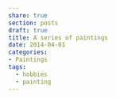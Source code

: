 ```yaml
---
share: true
section: posts
draft: true
title: A series of paintings
date: 2014-04-01
categories:
- Paintings
tags:
  - hobbies
  - painting
---
```



 <div class="breakout">
    <div class="breakout-content">
        <img src="https://res.cloudinary.com/dbi2zounq/image/upload/v1678472759/zinzy.website/2CF2F620-8F3A-47EF-AF6B-BD7621CD9095_znifts.jpg" alt="" class="mb-3" />
        <img src="https://res.cloudinary.com/dbi2zounq/image/upload/v1678472759/zinzy.website/C5F95094-127A-4D45-9A1F-3C4F85BD9FA8_bfqwkd.jpg" alt="" class="mb-3" />
        <img src="https://res.cloudinary.com/dbi2zounq/image/upload/v1678472759/zinzy.website/24E35EC9-E2E0-422A-9529-F24827058854_chblw2.jpg" alt="" class="mb-3" />
        <img src="https://res.cloudinary.com/dbi2zounq/image/upload/v1678472759/zinzy.website/1A0B14CE-4012-49DC-ADF1-F1635C20AC04_ny3zmy.jpg" alt="" class="mb-3" />
        <img src="https://res.cloudinary.com/dbi2zounq/image/upload/v1678472759/zinzy.website/D3F6CA7D-D6DF-428F-BFB4-B0765A6E5E50_dcem7n.jpg" alt="" class="mb-3" />
        <img src="https://res.cloudinary.com/dbi2zounq/image/upload/v1678472759/zinzy.website/FFD2D6F4-3A04-4340-8578-988066461012_sw2jj2.jpg" alt="" class="mb-3" />
        <img src="https://res.cloudinary.com/dbi2zounq/image/upload/v1678472759/zinzy.website/1A8437A2-BD81-4FEB-861F-B1C7B9F03E61_ylf4vy.jpg" alt="" class="mb-3" />
    </div>
</div>